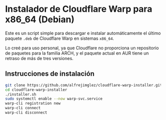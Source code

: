 # Instalador de Cloudflare Warp para x86_64 (Debian)

Este es un script simple para descargar e instalar automáticamente el último paquete `.deb` de Cloudflare Warp en sistemas `x86_64`.  

Lo creé para uso personal, ya que Cloudflare no proporciona un repositorio de paquetes para la familia ARCH, y el paquete actual en AUR tiene un retraso de más de tres versiones.  

## Instrucciones de instalación

```sh
git clone https://github.com/alfrejimglez/cloudflare-warp-installer.git
cd cloudflare-warp-installer
./installer.sh
sudo systemctl enable --now warp-svc.service
warp-cli registration new
warp-cli connect
warp-cli disconnect

